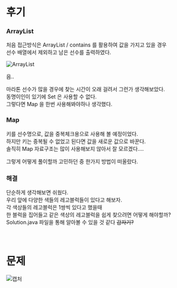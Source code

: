 후기
==
### ArrayList
처음 접근방식은 ArrayList / contains 를 활용하여 값을 가지고 있을 경우   
선수 배열에서 제외하고 남은 선수를 출력하였다.   
   
![ArrayList](https://user-images.githubusercontent.com/73854324/113834185-81fb1780-97c5-11eb-85c0-10516f92722c.PNG)   

음..   
   
마라톤 선수가 많을 경우에 찾는 시간이 오래 걸려서 그런가 생각해보았다.   
동명이인이 있기에 Set 은 사용할 수 없다.   
그렇다면 Map 을 한번 사용해봐야하나 생각했다.
   
### Map
키를 선수명으로, 값을 중복체크용으로 사용해 볼 예정이었다.   
하지만 키는 중복될 수 없었고 된다면 값을 새로운 값으로 바꾼다.   
솔직히 Map 자료구조는 많이 사용해보지 않아서 잘 모르겠다....   
   
그렇게 어떻게 풀이할까 고민하던 중 한가지 방법이 떠올랐다.   
   
### 해결
단순하게 생각해보면 쉬웠다.   
우리 앞에 다양한 색들의 레고블럭들이 있다고 해보자.   
각 색상들의 레고블럭은 1쌍씩 있다고 했을때   
한 블럭을 집어들고 같은 색상의 레고블럭을 쉽게 찾으려면 어떻게 해야할까?   
Solution.java 파일을 통해 알아볼 수 있을 것 같다 ~~갑자기?~~
<br><br><br>

문제
===
![캡처](https://user-images.githubusercontent.com/73854324/113831776-eff20f80-97c2-11eb-9e30-88070662c16a.PNG)
